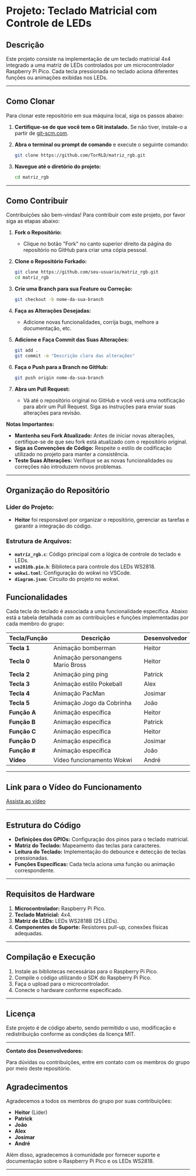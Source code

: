 # Projeto: Teclado Matricial com Controle de LEDs

## Descrição

Este projeto consiste na implementação de um teclado matricial 4x4 integrado a uma matriz de LEDs controlados por um microcontrolador Raspberry Pi Pico. Cada tecla pressionada no teclado aciona diferentes funções ou animações exibidas nos LEDs.

---

## Como Clonar

Para clonar este repositório em sua máquina local, siga os passos abaixo:

1. **Certifique-se de que você tem o Git instalado.** Se não tiver, instale-o a partir de [git-scm.com](https://git-scm.com/).

2. **Abra o terminal ou prompt de comando** e execute o seguinte comando:

    ```bash
    git clone https://github.com/TorRLD/matriz_rgb.git
    ```

3. **Navegue até o diretório do projeto:**

    ```bash
    cd matriz_rgb
    ```

---

## Como Contribuir

Contribuições são bem-vindas! Para contribuir com este projeto, por favor siga as etapas abaixo:

1. **Fork o Repositório:**
   - Clique no botão "Fork" no canto superior direito da página do repositório no GitHub para criar uma cópia pessoal.

2. **Clone o Repositório Forkado:**

    ```bash
    git clone https://github.com/seu-usuario/matriz_rgb.git
    cd matriz_rgb
    ```

3. **Crie uma Branch para sua Feature ou Correção:**

    ```bash
    git checkout -b nome-da-sua-branch
    ```

4. **Faça as Alterações Desejadas:**
   - Adicione novas funcionalidades, corrija bugs, melhore a documentação, etc.

5. **Adicione e Faça Commit das Suas Alterações:**

    ```bash
    git add .
    git commit -m "Descrição clara das alterações"
    ```

6. **Faça o Push para a Branch no GitHub:**

    ```bash
    git push origin nome-da-sua-branch
    ```

7. **Abra um Pull Request:**
   - Vá até o repositório original no GitHub e você verá uma notificação para abrir um Pull Request. Siga as instruções para enviar suas alterações para revisão.

**Notas Importantes:**
- **Mantenha seu Fork Atualizado:** Antes de iniciar novas alterações, certifique-se de que seu fork está atualizado com o repositório original.
- **Siga as Convenções de Código:** Respeite o estilo de codificação utilizado no projeto para manter a consistência.
- **Teste Suas Alterações:** Verifique se as novas funcionalidades ou correções não introduzem novos problemas.

---

## Organização do Repositório

### Líder do Projeto:
- **Heitor** foi responsável por organizar o repositório, gerenciar as tarefas e garantir a integração do código.

### Estrutura de Arquivos:
- **`matriz_rgb.c`**: Código principal com a lógica de controle do teclado e LEDs.
- **`ws2818b.pio.h`**: Biblioteca para controle dos LEDs WS2818.
- **`wokwi.toml`**: Configuração do wokwi no VSCode.
- **`diagram.json`**: Circuito do projeto no wokwi.

## Funcionalidades

Cada tecla do teclado é associada a uma funcionalidade específica. Abaixo está a tabela detalhada com as contribuições e funções implementadas por cada membro do grupo:

| **Tecla/Função** | **Descrição**                      | **Desenvolvedor** |
|-------------------|------------------------------------|-------------------|
| **Tecla 1**       | Animação bomberman                | Heitor            |
| **Tecla 0**       | Animação personangens Mario Bross | Heitor            |
| **Tecla 2**       | Animação ping ping                | Patrick           |
| **Tecla 3**       | Animação estilo Pokeball          | Alex              |
| **Tecla 4**       | Animação PacMan                   | Josimar           |
| **Tecla 5**       | Animação Jogo da Cobrinha         | João              |
| **Função A**      | Animação específica               | Heitor            |
| **Função B**      | Animação específica               | Patrick           |
| **Função C**      | Animação específica               | Heitor            |
| **Função D**      | Animação específica               | Josimar           |
| **Função #**      | Animação específica               | João              |
| **Vídeo**         | Vídeo funcionamento Wokwi         | André             |

---

## Link para o Vídeo do Funcionamento

[Assista ao vídeo](https://www.youtube.com/watch?v=ArrbpIgp6co)

---

## Estrutura do Código

- **Definições dos GPIOs:** Configuração dos pinos para o teclado matricial.
- **Matriz do Teclado:** Mapeamento das teclas para caracteres.
- **Leitura do Teclado:** Implementação do debounce e detecção de teclas pressionadas.
- **Funções Específicas:** Cada tecla aciona uma função ou animação correspondente.

---

## Requisitos de Hardware

1. **Microcontrolador:** Raspberry Pi Pico.
2. **Teclado Matricial:** 4x4.
3. **Matriz de LEDs:** LEDs WS2818B (25 LEDs).
4. **Componentes de Suporte:** Resistores pull-up, conexões físicas adequadas.

---

## Compilação e Execução

1. Instale as bibliotecas necessárias para o Raspberry Pi Pico.
2. Compile o código utilizando o SDK do Raspberry Pi Pico.
3. Faça o upload para o microcontrolador.
4. Conecte o hardware conforme especificado.

---

## Licença

Este projeto é de código aberto, sendo permitido o uso, modificação e redistribuição conforme as condições da licença MIT.

---

**Contato dos Desenvolvedores:**

Para dúvidas ou contribuições, entre em contato com os membros do grupo por meio deste repositório.

## Agradecimentos

Agradecemos a todos os membros do grupo por suas contribuições:

- **Heitor** (Líder)
- **Patrick**
- **João**
- **Alex**
- **Josimar**
- **André**

Além disso, agradecemos à comunidade por fornecer suporte e documentação sobre o Raspberry Pi Pico e os LEDs WS2818.

---
